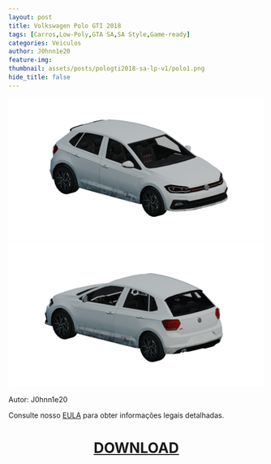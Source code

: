 ```yaml
---
layout: post
title: Volkswagen Polo GTI 2018
tags: [Carros,Low-Poly,GTA SA,SA Style,Game-ready]
categories: Veiculos
author: J0hnn1e20
feature-img:
thumbnail: assets/posts/pologti2018-sa-lp-v1/polo1.png
hide_title: false
---
```

![VWPolo](/assets/posts/pologti2018-sa-lp-v1/polo1.png)
![VWPolo](/assets/posts/pologti2018-sa-lp-v1/polo2.png)

Autor: J0hnn1e20

Consulte nosso [EULA](https://j0hnn1e20.github.io/EULA.html) para obter informações legais detalhadas.

<h1 style="text-align: center; color: white;">
    <a href="/assets/posts/pologti2018-sa-lp-v1/PoloGTI2018-Civil-SA-v1.zip" download>DOWNLOAD</a>
<h1>